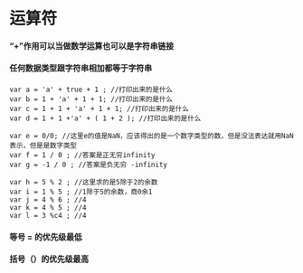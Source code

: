 #  运算符

#### “+”作用可以当做数学运算也可以是字符串链接

#### 任何数据类型跟字符串相加都等于字符串

```
var a = 'a' + true + 1 ; //打印出来的是什么
var b = 1 + 'a' + 1 + 1; //打印出来的是什么
var c = 1 + 1 + 'a' + 1 + 1; //打印出来的是什么
var d = 1 + 1 +'a' + ( 1 + 2 ); //打印出来的是什么
```

```
var e = 0/0; //这里e的值是NaN，应该得出的是一个数字类型的数，但是没法表达就用NaN表示，但是是数字类型
var f = 1 / 0 ; //答案是正无穷infinity 
var g = -1 / 0 ; //答案是负无穷 -infinity
```

```
var h = 5 % 2 ;	//这里求的是5除于2的余数
var i = 1 % 5 ; //1除于5的余数，商0余1
var j = 4 % 6 ; //4
var k = 4 % 5 ; //4
var l = 3 %c4 ; //4
```

#### 等号 = 的优先级最低

#### 括号（）的优先级最高




